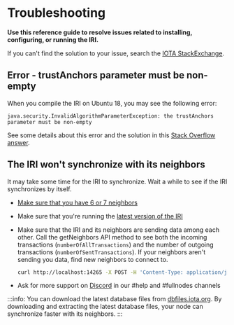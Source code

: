 # Troubleshooting

**Use this reference guide to resolve issues related to installing, configuring, or running the IRI.**

If you can't find the solution to your issue, search the [IOTA StackExchange](https://iota.stackexchange.com/).

## Error - trustAnchors parameter must be non-empty

When you compile the IRI on Ubuntu 18, you may see the following error:
```
java.security.InvalidAlgorithmParameterException: the trustAnchors parameter must be non-empty
```

See some details about this error and the solution in this [Stack Overflow answer](https://stackoverflow.com/questions/6784463/error-trustanchors-parameter-must-be-non-empty).

## The IRI won't synchronize with its neighbors

It may take some time for the IRI to synchronize. Wait a while to see if the IRI synchronizes by itself.

- [Make sure that you have 6 or 7 neighbors](../how-to-guides/find-neighbor-iri-nodes.md)

- Make sure that you're running the [latest version of the IRI](https://github.com/iotaledger/iri/releases)

- Make sure that the IRI and its neighbors are sending data among each other. Call the getNeighbors API method to see both the incoming transactions (`numberOfAllTransactions`) and the number of outgoing transactions (`numberOfSentTransactions`). If your neighbors aren't sending you data, find new neighbors to connect to.

    ```bash
    curl http://localhost:14265 -X POST -H 'Content-Type: application/json' -H 'X-IOTA-API-Version: 1' -d '{"command": "getNeighbors"}'
    ```

- Ask for more support on [Discord](https://discord.iota.org) in our #help and #fullnodes channels

:::info:
You can download the latest database files from [dbfiles.iota.org](https://dbfiles.iota.org/?prefix=).
By downloading and extracting the latest database files, your node can synchronize faster with its neighbors.
:::